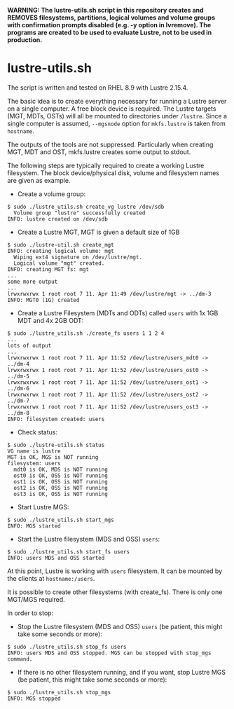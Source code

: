 **WARNING: The lustre-utils.sh script in this repository creates and REMOVES filesystems, partitions, logical volumes and volume groups with confirmation prompts disabled (e.g. -y option in lvremove). The programs are created to be used to evaluate Lustre, not to be used in production.**

# lustre-utils.sh

The script is written and tested on RHEL 8.9 with Lustre 2.15.4.

The basic idea is to create everything necessary for running a Lustre server on a single computer. A free block device is required. The Lustre targets (MGT, MDTs, OSTs) will all be mounted to directories under `/lustre`. Since a single computer is assumed, `--mgsnode` option for `mkfs.lustre` is taken from `hostname`.

The outputs of the tools are not suppressed. Particularly when creating MGT, MDT and OST, mkfs.lustre creates some output to stdout.

The following steps are typically required to create a working Lustre filesystem. The block device/physical disk, volume and filesystem names are given as example. 

- Create a volume group:

```
$ sudo ./lustre_utils.sh create_vg lustre /dev/sdb
  Volume group "lustre" successfully created
INFO: lustre created on /dev/sdb
```

- Create a Lustre MGT, MGT is given a default size of 1GB

```
$ sudo ./lustre-util.sh create_mgt
INFO: creating logical volume: mgt
  Wiping ext4 signature on /dev/lustre/mgt.
  Logical volume "mgt" created.
INFO: creating MGT fs: mgt
...
some more output
...
lrwxrwxrwx 1 root root 7 11. Apr 11:49 /dev/lustre/mgt -> ../dm-3
INFO: MGT0 (1G) created
```

- Create a Lustre Filesystem (MDTs and ODTs) called `users` with 1x 1GB MDT and 4x 2GB ODT:

```
$ sudo ./lustre_utils.sh ./create_fs users 1 1 2 4
...
lots of output
...
lrwxrwxrwx 1 root root 7 11. Apr 11:52 /dev/lustre/users_mdt0 -> ../dm-4
lrwxrwxrwx 1 root root 7 11. Apr 11:52 /dev/lustre/users_ost0 -> ../dm-5
lrwxrwxrwx 1 root root 7 11. Apr 11:52 /dev/lustre/users_ost1 -> ../dm-6
lrwxrwxrwx 1 root root 7 11. Apr 11:52 /dev/lustre/users_ost2 -> ../dm-7
lrwxrwxrwx 1 root root 7 11. Apr 11:52 /dev/lustre/users_ost3 -> ../dm-8
INFO: filesystem created: users
```

- Check status:

```
$ sudo ./lustre-utils.sh status
VG name is lustre
MGT is OK, MGS is NOT running
filesystem: users
  mdt0 is OK, MDS is NOT running
  ost0 is OK, OSS is NOT running
  ost1 is OK, OSS is NOT running
  ost2 is OK, OSS is NOT running
  ost3 is OK, OSS is NOT running
```

- Start Lustre MGS:

```
$ sudo ./lustre_utils.sh start_mgs
INFO: MGS started
```

- Start the Lustre filesystem (MDS and OSS) `users`:

```
$ sudo ./lustre_utils.sh start_fs users
INFO: users MDS and OSS started
```

At this point, Lustre is working with `users` filesystem. It can be mounted by the clients at `hostname:/users`.

It is possible to create other filesystems (with create_fs). There is only one MGT/MGS required.

In order to stop:

- Stop the Lustre filesystem (MDS and OSS) `users` (be patient, this might take some seconds or more):

```
$ sudo ./lustre_utils.sh stop_fs users
INFO: users MDS and OSS stopped. MGS can be stopped with stop_mgs command.
```

- If there is no other filesystem running, and if you want, stop Lustre MGS (be patient, this might take some seconds or more):

```
$ sudo ./lustre_utils.sh stop_mgs
INFO: MGS stopped
```
